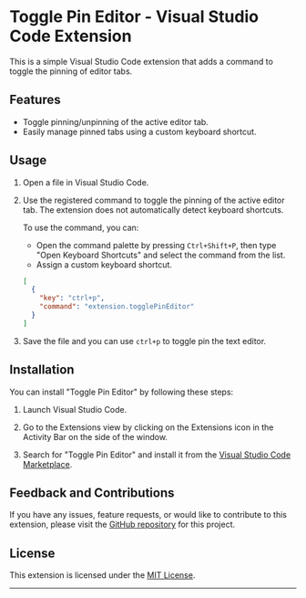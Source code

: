 # Toggle Pin Editor - Visual Studio Code Extension

This is a simple Visual Studio Code extension that adds a command to toggle the pinning of editor tabs.

## Features

- Toggle pinning/unpinning of the active editor tab.
- Easily manage pinned tabs using a custom keyboard shortcut.

## Usage

1. Open a file in Visual Studio Code.
2. Use the registered command to toggle the pinning of the active editor tab. The extension does not automatically detect keyboard shortcuts.

   To use the command, you can:

   - Open the command palette by pressing `Ctrl+Shift+P`, then type "Open Keyboard Shortcuts" and select the command from the list.
   - Assign a custom keyboard shortcut.

   ```json
   [
     {
       "key": "ctrl+p",
       "command": "extension.togglePinEditor"
     }
   ]
   ```

3. Save the file and you can use `ctrl+p` to toggle pin the text editor.

## Installation

You can install "Toggle Pin Editor" by following these steps:

1. Launch Visual Studio Code.

2. Go to the Extensions view by clicking on the Extensions icon in the Activity Bar on the side of the window.

3. Search for "Toggle Pin Editor" and install it from the [Visual Studio Code Marketplace](https://marketplace.visualstudio.com/items?itemName=MarcoAntonioMaderaLpez.toggle-pin-editor).

## Feedback and Contributions

If you have any issues, feature requests, or would like to contribute to this extension, please visit the [GitHub repository](https://github.com/MarcoMadera/toggle-pin-editor) for this project.

## License

This extension is licensed under the [MIT License](LICENSE.md).

---
